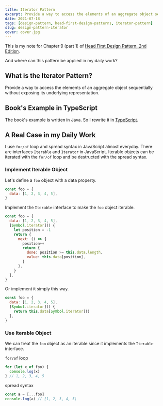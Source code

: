 ```yaml
---
title: Iterator Pattern
excerpt: Provide a way to access the elements of an aggregate object sequentially without exposing its underlying representation.
date: 2021-07-18
tags: [design-pattern, head-first-design-patterns, iterator-pattern]
slug: design-pattern-iterator
cover: cover.jpg
---
```


This is my note for Chapter 9 (part 1) of [Head First Design Pattern, 2nd Edition](https://learning.oreilly.com/library/view/head-first-design/9781492077992/).

And where can this pattern be applied in my daily work?

## What is the Iterator Pattern?

Provide a way to access the elements of an aggregate object sequentially without exposing its underlying representation.

## Book's Example in TypeScript

The book's example is written in Java. So I rewrite it in [TypeScript](https://github.com/wtlin1228/typescript-head-first-design-patterns-2nd-edition/tree/main/09-1-menu).

## A Real Case in my Daily Work

I use `for/of` loop and spread syntax in JavaScript almost everyday. There are interfaces `Iterable` and `Iterator` in JavaScript. Iterable objects can be iterated with the `for/of` loop and be destructed with the spread syntax.

### Implement Iterable Object

Let's define a `foo` object with a data property.

```js
const foo = {
  data: [1, 2, 3, 4, 5],
}
```

Implement the `Iterable` interface to make the `foo` object iterable.

```js
const foo = {
  data: [1, 2, 3, 4, 5],
  [Symbol.iterator]() {
    let position = -1
    return {
      next: () => {
        position++
        return {
          done: position >= this.data.length,
          value: this.data[position],
        }
      },
    }
  },
}
```

Or implement it simply this way.

```js
const foo = {
  data: [1, 2, 3, 4, 5],
  [Symbol.iterator]() {
    return this.data[Symbol.iterator]()
  },
}
```

### Use Iterable Object

We can treat the `foo` object as an iterable since it implements the `Iterable` interface.

`for/of` loop

```js
for (let x of foo) {
  console.log(x)
} // 1, 2, 3, 4, 5
```

spread syntax

```js
const a = [...foo]
console.log(a) // [1, 2, 3, 4, 5]
```
